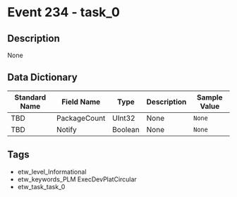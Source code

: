 # Event 234 - task_0

## Description
None

## Data Dictionary
|Standard Name|Field Name|Type|Description|Sample Value|
|---|---|---|---|---|
|TBD|PackageCount|UInt32|None|`None`|
|TBD|Notify|Boolean|None|`None`|

## Tags
* etw_level_Informational
* etw_keywords_PLM ExecDevPlatCircular
* etw_task_task_0